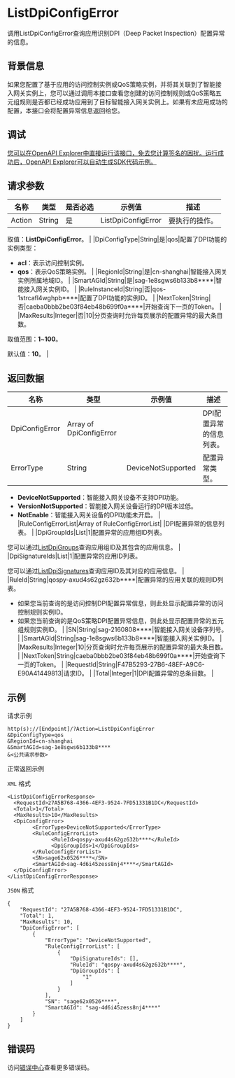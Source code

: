 # ListDpiConfigError

调用ListDpiConfigError查询应用识别DPI（Deep Packet Inspection）配置异常的信息。

## 背景信息

如果您配置了基于应用的访问控制实例或QoS策略实例，并将其关联到了智能接入网关实例上，您可以通过调用本接口查看您创建的访问控制规则或QoS策略五元组规则是否都已经成功应用到了目标智能接入网关实例上。如果有未应用成功的配置，本接口会将配置异常信息返回给您。

## 调试

[您可以在OpenAPI Explorer中直接运行该接口，免去您计算签名的困扰。运行成功后，OpenAPI Explorer可以自动生成SDK代码示例。](https://api.aliyun.com/#product=Smartag&api=ListDpiConfigError&type=RPC&version=2018-03-13)

## 请求参数

|名称|类型|是否必选|示例值|描述|
|--|--|----|---|--|
|Action|String|是|ListDpiConfigError|要执行的操作。

 取值：**ListDpiConfigError**。 |
|DpiConfigType|String|是|qos|配置了DPI功能的实例类型：

 -   **acl**：表示访问控制实例。
-   **qos**：表示QoS策略实例。 |
|RegionId|String|是|cn-shanghai|智能接入网关实例所属地域ID。 |
|SmartAGId|String|是|sag-1e8sgws6b133b8\*\*\*\*|智能接入网关实例ID。 |
|RuleInstanceId|String|否|qos-1strcafl4wghpb\*\*\*\*|配置了DPI功能的实例ID。 |
|NextToken|String|否|caeba0bbb2be03f84eb48b699f0a\*\*\*\*|开始查询下一页的Token。 |
|MaxResults|Integer|否|10|分页查询时允许每页展示的配置异常的最大条目数。

 取值范围：**1**~**100**。

 默认值：**10**。 |

## 返回数据

|名称|类型|示例值|描述|
|--|--|---|--|
|DpiConfigError|Array of DpiConfigError| |DPI配置异常的信息列表。 |
|ErrorType|String|DeviceNotSupported|配置异常类型。

 -   **DeviceNotSupported**：智能接入网关设备不支持DPI功能。
-   **VersionNotSupported**：智能接入网关设备运行的DPI版本过低。
-   **NotEnable**：智能接入网关设备的DPI功能未开启。 |
|RuleConfigErrorList|Array of RuleConfigErrorList| |DPI配置异常的信息列表。 |
|DpiGroupIds|List|1|配置异常的应用组ID列表。

 您可以通过[ListDpiGroups](~~ListDpiGroups~~)查询应用组ID及其包含的应用信息。 |
|DpiSignatureIds|List|1|配置异常的应用ID列表。

 您可以通过[ListDpiSignatures](~~196630~~)查询应用ID及其对应的应用信息。 |
|RuleId|String|qospy-axud4s62gz632b\*\*\*\*|配置异常的应用关联的规则ID列表。

 -   如果您当前查询的是访问控制DPI配置异常信息，则此处显示配置异常的访问控制规则实例ID。
-   如果您当前查询的是QoS策略DPI配置异常信息，则此处显示配置异常的五元组规则实例ID。 |
|SN|String|sag-2160808\*\*\*\*|智能接入网关设备序列号。 |
|SmartAGId|String|sag-1e8sgws6b133b8\*\*\*\*|智能接入网关实例ID。 |
|MaxResults|Integer|10|分页查询时允许每页展示的配置异常的最大条目数。 |
|NextToken|String|caeba0bbb2be03f84eb48b699f0a\*\*\*\*|开始查询下一页的Token。 |
|RequestId|String|F47B5293-27B6-48EF-A9C6-E90A41449813|请求ID。 |
|Total|Integer|1|DPI配置异常的总条目数。 |

## 示例

请求示例

```
http(s)://[Endpoint]/?Action=ListDpiConfigError
&DpiConfigType=qos
&RegionId=cn-shanghai
&SmartAGId=sag-1e8sgws6b133b8****
&<公共请求参数>
```

正常返回示例

`XML` 格式

```
<ListDpiConfigErrorResponse>
  <RequestId>27A5B768-4366-4EF3-9524-7FD51331B1DC</RequestId>
  <Total>1</Total>
  <MaxResults>10</MaxResults>
  <DpiConfigError>
        <ErrorType>DeviceNotSupported</ErrorType>
        <RuleConfigErrorList>
              <RuleId>qospy-axud4s62gz632b****</RuleId>
              <DpiGroupIds>1</DpiGroupIds>
        </RuleConfigErrorList>
        <SN>sage62x0526****</SN>
        <SmartAGId>sag-4d6i45zess8nj4****</SmartAGId>
  </DpiConfigError>
</ListDpiConfigErrorResponse>
```

`JSON` 格式

```
{
	"RequestId": "27A5B768-4366-4EF3-9524-7FD51331B1DC",
	"Total": 1,
	"MaxResults": 10,
	"DpiConfigError": [
		{
			"ErrorType": "DeviceNotSupported",
			"RuleConfigErrorList": [
				{
					"DpiSignatureIds": [],
					"RuleId": "qospy-axud4s62gz632b****",
					"DpiGroupIds": [
						"1"
					]
				}
			],
			"SN": "sage62x0526****",
			"SmartAGId": "sag-4d6i45zess8nj4****"
		}
	]
}
```

## 错误码

访问[错误中心](https://error-center.aliyun.com/status/product/Smartag)查看更多错误码。

